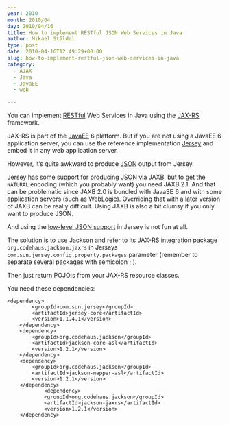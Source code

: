 ```yaml
---
year: 2010
month: 2010/04
day: 2010/04/16
title: How to implement RESTful JSON Web Services in Java
author: Mikael Ståldal
type: post
date: 2010-04-16T12:49:29+00:00
slug: how-to-implement-restful-json-web-services-in-java
category:
  - AJAX
  - Java
  - JavaEE
  - web

---
```

You can implement [RESTful][1] Web Services in Java using the [JAX-RS][2] framework.

JAX-RS is part of the [JavaEE][3] 6 platform. But if you are not using a JavaEE 6 application server, you can use the reference implementation [Jersey][4] and embed it in any web application server.

However, it&#8217;s quite awkward to produce [JSON][5] output from Jersey.

Jersey has some support for [producing JSON via JAXB][6], but to get the `NATURAL` encoding (which you probably want) you need JAXB 2.1. And that can be problematic since JAXB 2.0 is bundled with JavaSE 6 and with some application servers (such as WebLogic). Overriding that with a later version of JAXB can be really difficult. Using JAXB is also a bit clumsy if you only want to produce JSON.

And using the [low-level JSON support][7] in Jersey is not fun at all.

The solution is to use [Jackson][8] and refer to its JAX-RS integration package `org.codehaus.jackson.jaxrs` in Jerseys `com.sun.jersey.config.property.packages` parameter (remember to separate several packages with semicolon ; ).

Then just return POJO:s from your JAX-RS resource classes.

You need these dependencies:

```
<dependency>
		<groupId>com.sun.jersey</groupId>
		<artifactId>jersey-core</artifactId>
		<version>1.1.4.1</version>
	</dependency>
	<dependency>
		<groupId>org.codehaus.jackson</groupId>
		<artifactId>jackson-core-asl</artifactId>
		<version>1.2.1</version>
	</dependency>
	<dependency>
		<groupId>org.codehaus.jackson</groupId>
		<artifactId>jackson-mapper-asl</artifactId>
		<version>1.2.1</version>
	</dependency>
	        <dependency>
	        <groupId>org.codehaus.jackson</groupId>
	        <artifactId>jackson-jaxrs</artifactId>
	        <version>1.2.1</version>
	</dependency>

```

 [1]: http://en.wikipedia.org/wiki/RESTful
 [2]: http://jcp.org/en/jsr/detail?id=311
 [3]: http://java.sun.com/javaee/
 [4]: https://jersey.dev.java.net/
 [5]: http://json.org/
 [6]: https://jersey.dev.java.net/nonav/documentation/latest/user-guide.html#d4e792
 [7]: https://jersey.dev.java.net/nonav/documentation/latest/user-guide.html#d4e995
 [8]: http://jackson.codehaus.org/